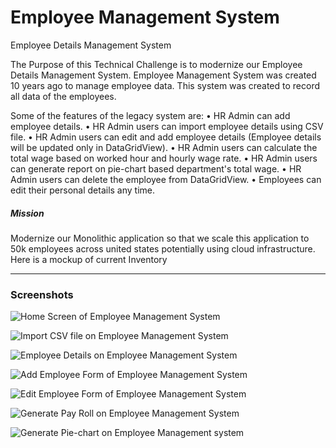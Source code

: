 # Employee Management System



Employee Details Management System

The Purpose of this Technical Challenge is to modernize our Employee Details Management System. 
 Employee Management System was created 10 years ago to manage employee data. This system was created to record all data of the employees.

Some of the features of the legacy system are:
•	HR Admin can add employee details.
•	HR Admin users can import employee details using CSV file.
•	HR Admin users can edit and add employee details (Employee details will be updated only in DataGridView).
•	HR Admin users can calculate the total wage based on worked hour and hourly wage rate.
•	HR Admin users can generate report on pie-chart based department's total wage.
•	HR Admin users can delete the employee from DataGridView.
•	Employees can edit their personal details any time.

##### Mission 
Modernize our Monolithic application so that we scale this application to 50k employees across united states potentially using cloud infrastructure. Here is a mockup of current Inventory


---
### Screenshots

![Home Screen of Employee Management System][homeScreen]

[homeScreen]: https://github.com/Sandiprag/Employee-Management/blob/master/Screenshots/Home%20Screen.PNG "Home Screen of Employee Management System"


![Import CSV file on Employee Management System][importCSV]

[importCSV]: https://github.com/Sandiprag/Employee-Management/blob/master/Screenshots/Import%20CSV.PNG "Import CSV file on Employee Management System"


![Employee Details on Employee Management System][employeeDetails]

[employeeDetails]: https://github.com/Sandiprag/Employee-Management/blob/master/Screenshots/Employee%20Details.PNG "Employee Details on Employee Management System"


![Add Employee Form of Employee Management System][addEmployee]

[addEmployee]: https://github.com/Sandiprag/Employee-Management/blob/master/Screenshots/Add%20Employee.PNG "Add Employee Form of Employee Management System"


![Edit Employee Form of Employee Management System][editEmployee]

[editEmployee]: https://github.com/Sandiprag/Employee-Management/blob/master/Screenshots/Edit%20Employee.PNG "Edit Employee Form of Employee Management System"


![Generate Pay Roll on Employee Management System][generatePayroll]

[generatePayroll]: https://github.com/Sandiprag/Employee-Management/blob/master/Screenshots/Payroll.PNG "Generate Pay Roll on Employee Management System"


![Generate Pie-chart on Employee Management system][generatePiechart]

[generatePiechart]: https://github.com/Sandiprag/Employee-Management/blob/master/Screenshots/report.PNG "Generate Pie-chart on Employee Management System"


